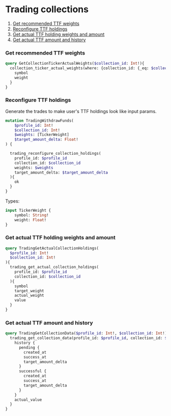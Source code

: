 # Trading collections
1. [Get recommended TTF weights](#get-recommended-ttf-weights)
2. [Reconfigure TTF holdings](#reconfigure-ttf-holdings)
3. [Get actual TTF holding weights and amount](#get-actual-ttf-holding-weights-and-amount)
4. [Get actual TTF amount and history](#get-actual-ttf-amount-and-history)

### Get recommended TTF weights
```graphql
query GetCollectionTickerActualWeights($collection_id: Int!){
  collection_ticker_actual_weights(where: {collection_id: {_eq: $collection_id}}){
    symbol
    weight
  }
}
```

### Reconfigure TTF holdings
Generate the trades to make user's TTF holdings look like input params.
```graphql
mutation TradingWithdrawFunds(
    $profile_id: Int!
    $collection_id: Int!
    $weights: [TickerWeight]
    $target_amount_delta: Float!
) {

  trading_reconfigure_collection_holdings(
    profile_id: $profile_id
    collection_id: $collection_id
    weights: $weights
    target_amount_delta: $target_amount_delta
  ){
    ok
  }
}
```
Types:
```graphql
input TickerWeight {
    symbol: String!
    weight: Float!    
}
```

### Get actual TTF holding weights and amount
```graphql
query TradingGetActualCollectionHoldings(
  $profile_id: Int!
  $collection_id: Int!
){
  trading_get_actual_collection_holdings(
    profile_id: $profile_id
    collection_id: $collection_id
  ){
    symbol
    target_weight
    actual_weight
    value
  }
}
```


### Get actual TTF amount and history
```graphql
query TradingGetCollectionData($profile_id: Int!, $collection_id: Int!) {
  trading_get_collection_data(profile_id: $profile_id, collection_id: $collection_id) {
    history {
      pending {
        created_at
        success_at
        target_amount_delta
      }
      successful {
        created_at
        success_at
        target_amount_delta
      }
    }
    actual_value
  }
}
```
